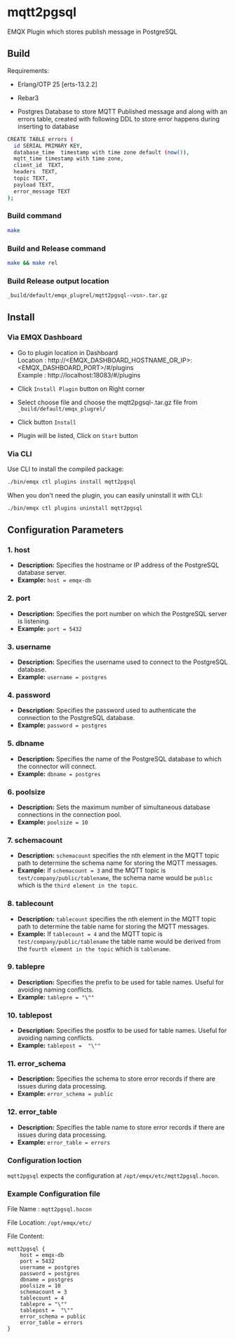 # mqtt2pgsql

EMQX Plugin which stores publish message in PostgreSQL

## Build

Requirements:

- Erlang/OTP 25 [erts-13.2.2]

- Rebar3

- Postgres Database to store MQTT Published message and along with an errors table, created with following DDL to store error happens during inserting to database

```bash
CREATE TABLE errors (
  id SERIAL PRIMARY KEY,
  database_time  timestamp with time zone default (now()),
  mqtt_time timestamp with time zone,
  client_id  TEXT,
  headers  TEXT,
  topic TEXT,
  payload TEXT,
  error_message TEXT
); 
```

### Build command

```bash
make
```

### Build and Release command

```bash
make && make rel
```

### Build Release output location

```bash
_build/default/emqx_plugrel/mqtt2pgsql-<vsn>.tar.gz
```

## Install

### Via EMQX Dashboard

- Go to plugin location in Dashboard   
   Location : http://<EMQX_DASHBOARD_HOSTNAME_OR_IP>:<EMQX_DASHBOARD_PORT>/#/plugins   
   Example : http://localhost:18083/#/plugins  

- Click `Install Plugin` button on Right corner

- Select choose file and choose the mqtt2pgsql-<vsn>.tar.gz file from `_build/default/emqx_plugrel/`

- Click button `Install`

- Plugin will be listed, Click on `Start` button

### Via CLI

Use CLI to install the compiled package:

```bash
./bin/emqx ctl plugins install mqtt2pgsql
```
When you don't need the plugin, you can easily uninstall it with CLI:

```bash
./bin/emqx ctl plugins uninstall mqtt2pgsql
```

## Configuration Parameters

### 1. **host**
   - **Description:** Specifies the hostname or IP address of the PostgreSQL database server.
   - **Example:** `host = emqx-db`

### 2. **port**
   - **Description:** Specifies the port number on which the PostgreSQL server is listening.
   - **Example:** `port = 5432`

### 3. **username**
   - **Description:** Specifies the username used to connect to the PostgreSQL database.
   - **Example:** `username = postgres`

### 4. **password**
   - **Description:** Specifies the password used to authenticate the connection to the PostgreSQL database.
   - **Example:** `password = postgres`

### 5. **dbname**
   - **Description:** Specifies the name of the PostgreSQL database to which the connector will connect.
   - **Example:** `dbname = postgres`

### 6. **poolsize**
   - **Description:** Sets the maximum number of simultaneous database connections in the connection pool.
   - **Example:** `poolsize = 10`

### 7. **schemacount**
   - **Description:** `schemacount` specifies the nth element in the MQTT topic path to determine the schema name for storing the MQTT messages. 
   - **Example:** If `schemacount = 3` and the MQTT topic is `test/company/public/tablename`, the schema name would be `public` which is the `third element in the topic`.

### 8. **tablecount**
   - **Description:** `tablecount` specifies the nth element in the MQTT topic path to determine the table name for storing the MQTT messages. 
   - **Example:**  If `tablecount = 4` and the MQTT topic is `test/company/public/tablename` the table name would be derived from the `fourth element in the topic` which is `tablename`.

### 9. **tablepre**
   - **Description:** Specifies the prefix to be used for table names. Useful for avoiding naming conflicts.
   - **Example:** `tablepre = "\""`

### 10. **tablepost**
   - **Description:** Specifies the postfix to be used for table names. Useful for avoiding naming conflicts.
   - **Example:** `tablepost =  "\""`

### 11. **error_schema**
   - **Description:** Specifies the schema to store error records if there are issues during data processing.
   - **Example:** `error_schema = public`

### 12. **error_table**
   - **Description:** Specifies the table name to store error records if there are issues during data processing.
   - **Example:** `error_table = errors`

### Configuration loction
`mqtt2pgsql` expects the configuration at `/opt/emqx/etc/mqtt2pgsql.hocon`.

### Example Configuration file

File Name : `mqtt2pgsql.hocon`

File Location: `/opt/emqx/etc/`

File Content:

```hocon
mqtt2pgsql {
    host = emqx-db 
    port = 5432
    username = postgres
    password = postgres
    dbname = postgres
    poolsize = 10
    schemacount = 3
    tablecount = 4
    tablepre = "\""
    tablepost =  "\""
    error_schema = public 
    error_table = errors
}
```

